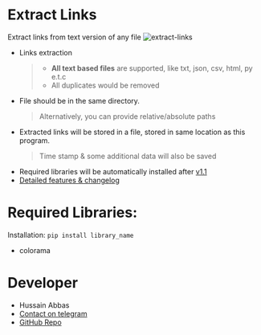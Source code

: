 # Extract Links
Extract links from text version of any file
![extract-links](https://user-images.githubusercontent.com/78584556/107383346-e9bf1a00-6b16-11eb-9a09-0c19535b3fd8.jpg)
- Links extraction
    > - **All text based files** are supported, like txt, json, csv, html, py e.t.c
    > - All duplicates would be removed
- File should be in the same directory.
    > Alternatively, you can provide relative/absolute paths
- Extracted links will be stored in a file, stored in same location as this program.
    > Time stamp & some additional data will also be saved
- Required libraries will be automatically installed after [v1.1](https://github.com/hussain5416/Extract_Links/releases/tag/v1.1)
- [Detailed features & changelog](https://github.com/hussain5416/Extract_Links/releases)

# Required Libraries:
Installation: `pip install library_name`
- colorama

# Developer
- Hussain Abbas
- [Contact on telegram](https://t.me/hussain5416)
- [GitHub Repo](https://github.com/hussain5416/Extract_Links)
